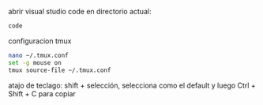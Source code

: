 abrir visual studio code en directorio actual:
```bash
code
```

configuracion tmux
```bash
nano ~/.tmux.conf
set -g mouse on
tmux source-file ~/.tmux.conf
```

atajo de teclago: shift + selección, selecciona como el default y luego Ctrl + Shift + C para copiar